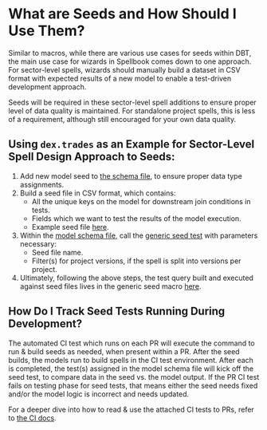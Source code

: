 # What are Seeds and How Should I Use Them?

Similar to macros, while there are various use cases for seeds within DBT, the main use case for wizards in Spellbook comes down to one approach. For sector-level spells, wizards should manually build a dataset in CSV format with expected results of a new model to enable a test-driven development approach.

Seeds will be required in these sector-level spell additions to ensure proper level of data quality is maintained. For standalone project spells, this is less of a requirement, although still encouraged for your own data quality.

## Using `dex.trades` as an Example for Sector-Level Spell Design Approach to Seeds:

1. Add new model seed to [the schema file](/seeds/_sector/dex/_schema.yml), to ensure proper data type assignments.
2. Build a seed file in CSV format, which contains:
   - All the unique keys on the model for downstream join conditions in tests.
   - Fields which we want to test the results of the model execution.
   - Example seed file [here](/seeds/_sector/dex/aerodrome_base_base_trades_seed.csv).
3. Within the [model schema file](/models/_sector/dex/trades/arbitrum/_schema.yml#L20-L23), call the [generic seed test](/tests/generic/check_dex_base_trades_seed.sql) with parameters necessary:
   - Seed file name.
   - Filter(s) for project versions, if the spell is split into versions per project.
4. Ultimately, following the above steps, the test query built and executed against seed files lives in the generic seed macro [here](/macros/generic-tests/check_seed_macro.sql).

## How Do I Track Seed Tests Running During Development?

The automated CI test which runs on each PR will execute the command to run & build seeds as needed, when present within a PR. After the seed builds, the models run to build spells in the CI test environment. After each is completed, the test(s) assigned in the model schema file will kick off the seed test, to compare data in the seed vs. the model output. If the PR CI test fails on testing phase for seed tests, that means either the seed needs fixed and/or the model logic is incorrect and needs updated.

For a deeper dive into how to read & use the attached CI tests to PRs, refer to [the CI docs](../ci_test/ci_test_overview.md).
